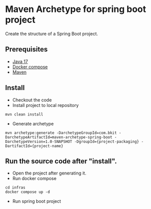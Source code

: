 # Maven Archetype for spring boot project
Create the structure of a Spring Boot project.

## Prerequisites
- [Java 17](https://www.oracle.com/java/technologies/downloads/)
- [Docker compose](https://docs.docker.com/compose/install/)
- [Maven](https://maven.apache.org/download.cgi)

## Install
- Checkout the code
- Install project to local repository 
```
mvn clean install
```
- Generate archetype 
```
mvn archetype:generate -DarchetypeGroupId=com.bkit -DarchetypeArtifactId=maven-archetype-spring-boot -DarchetypeVersion=1.0-SNAPSHOT -DgroupId={project-packaging} -DartifactId={project-name}
```

## Run the source code after "install".
- Open the project after generating it.
- Run docker compose
```
cd infras
docker compose up -d
```
- Run spring boot project 

